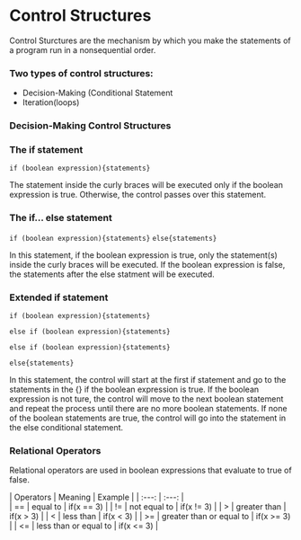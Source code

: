 # Control Structures

Control Sturctures are the mechanism by which you make the statements of a program run in a nonsequential order. 

### Two types of control structures:
- Decision-Making (Conditional Statement
- Iteration(loops)

### Decision-Making Control Structures 

### The if statement 
`if (boolean expression){statements}`

The statement inside the curly braces will be executed only if the boolean expression is true. Otherwise, the control passes over this statement.

### The if... else statement
`if (boolean expression){statements}`
`else{statements}`

In this statement, if the boolean expression is true, only the statement(s) inside the curly braces will be executed. If the boolean expression is false, the statements after the else statment will be executed. 

### Extended if statement
`if (boolean expression){statements}`

`else if (boolean expression){statements}`

`else if (boolean expression){statements}`

`else{statements}`

In this statement, the control will start at the first if statement and go to the statements in the {} if the boolean expression is true. If the boolean expression is not ture, the control will move to the next boolean statement and repeat the process until there are no more boolean statements. If none of the boolean statements are true, the control will go into the statement in the else conditional statement. 

### Relational Operators
Relational operators are used in boolean expressions that evaluate to true of false.

| Operators | Meaning | Example |
| :---: | :---: |  
| ==    | equal to                 | if(x == 3) |
| !=    | not equal to             | if(x != 3) |
| >     | greater than             | if(x > 3)  |
| <     | less than                | if(x < 3)  |
| >=    | greater than or equal to | if(x >= 3) |
| <=    | less than or equal to    | if(x <= 3) |
